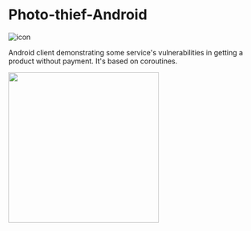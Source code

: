 # Photo-thief-Android
![icon](https://raw.githubusercontent.com/russdreamer/Photo-thief-Android/master/app/src/main/res/mipmap-xxxhdpi/ic_launcher_round.png)

Android client demonstrating some service's vulnerabilities in getting a product without payment. It's based on coroutines.

<img src="https://pp.userapi.com/c849328/v849328068/1dd44f/mHoB6JUJb6o.jpg" width="300">
